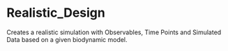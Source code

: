 # Realistic_Design
Creates a realistic simulation with Observables, Time Points and Simulated Data based on a given biodynamic model.
